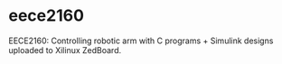# eece2160
EECE2160: Controlling robotic arm with C programs + Simulink designs uploaded to Xilinux ZedBoard.
